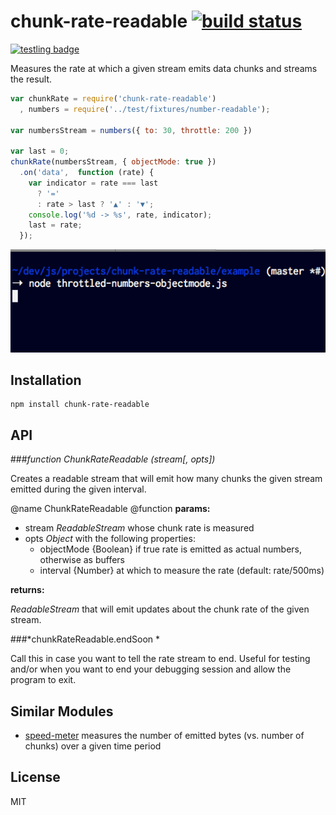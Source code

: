 # chunk-rate-readable [![build status](https://secure.travis-ci.org/thlorenz/chunk-rate-readable.png)](http://travis-ci.org/thlorenz/chunk-rate-readable)

[![testling badge](https://ci.testling.com/thlorenz/chunks-over-time-writable.png)](https://ci.testling.com/thlorenz/chunks-over-time-writable)

Measures the rate at which a given stream emits data chunks and streams the result.

```js
var chunkRate = require('chunk-rate-readable')
  , numbers = require('../test/fixtures/number-readable');

var numbersStream = numbers({ to: 30, throttle: 200 })

var last = 0;
chunkRate(numbersStream, { objectMode: true })
  .on('data',  function (rate) {
    var indicator = rate === last 
      ? '='
      : rate > last ? '▲' : '▼';
    console.log('%d -> %s', rate, indicator);
    last = rate;
  });
```

![example output](https://github.com/thlorenz/chunk-rate-readable/raw/master/assets/chunk-rate-demo.gif)

## Installation

    npm install chunk-rate-readable

## API

###*function ChunkRateReadable (stream[, opts])*

Creates a readable stream that will emit how many chunks the given stream emitted during the given interval.

@name ChunkRateReadable
@function
**params:**

- stream *ReadableStream* whose chunk rate is measured
- opts *Object* with the following properties:
  - objectMode {Boolean} if true rate is emitted as actual numbers, otherwise as buffers
  - interval {Number} at which to measure the rate (default: rate/500ms)

**returns:**

*ReadableStream* that will emit updates about the chunk rate of the given stream.

###*chunkRateReadable.endSoon *

Call this in case you want to tell the rate stream to end.
Useful for testing and/or when you want to end your debugging session and allow the program to exit.

## Similar Modules

- [speed-meter](https://github.com/CrowdProcess/speed-meter) measures the number of emitted bytes (vs. number of chunks) over a given time period

## License

MIT
